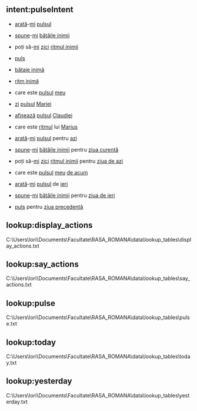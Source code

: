 ## intent:pulseIntent
- [arată](display_actions)-[mi](target) [pulsul](pulse)
- [spune](say_actions)-[mi](target) [bătăile inimii](pulse)
- poți să-[mi](target) [zici](say_actions) [ritmul inimii](pulse)
- [puls](pulse)
- [bătaie inimă](pulse)
- [ritm inimă](pulse)
- care este [pulsul](pulse) [meu](target)
- [zi](say_actions) [pulsul](pulse) [Mariei](target)
- [afișează](display_actions) [pulsul](pulse) [Claudiei](target)
- care este [ritmul](pulse) lui [Marius](target)

- [arată](display_actions)-[mi](target) [pulsul](pulse) pentru [azi](today)
- [spune](say_actions)-[mi](target) [bătăile inimii](pulse) pentru [ziua curentă](today)
- poți să-[mi](target) [zici](say_actions) [ritmul inimii](pulse) pentru [ziua de azi](today)
- care este [pulsul](pulse) [meu](target) [de acum](today)

- [arată](display_actions)-[mi](target) [pulsul](pulse) de [ieri](yesterday)
- [spune](say_actions)-[mi](target) [bătăile inimii](pulse) pentru [ziua de ieri](yesterday)
- [puls](pulse) pentru [ziua precedentă](yesterday)

## lookup:display_actions
C:\Users\lori\Documents\Facultate\RASA_ROMANA\data\lookup_tables\display_actions.txt
## lookup:say_actions
C:\Users\lori\Documents\Facultate\RASA_ROMANA\data\lookup_tables\say_actions.txt
## lookup:pulse
C:\Users\lori\Documents\Facultate\RASA_ROMANA\data\lookup_tables\pulse.txt
## lookup:today
C:\Users\lori\Documents\Facultate\RASA_ROMANA\data\lookup_tables\today.txt
## lookup:yesterday
C:\Users\lori\Documents\Facultate\RASA_ROMANA\data\lookup_tables\yesterday.txt
